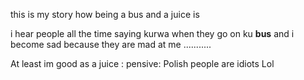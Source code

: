 this is my story how being a bus and a juice is


i hear people all the time saying kurwa when they go on ku **bus** and i become sad because they are mad at me ...........


At least im good as a juice : pensive:
Polish people are idiots Lol

